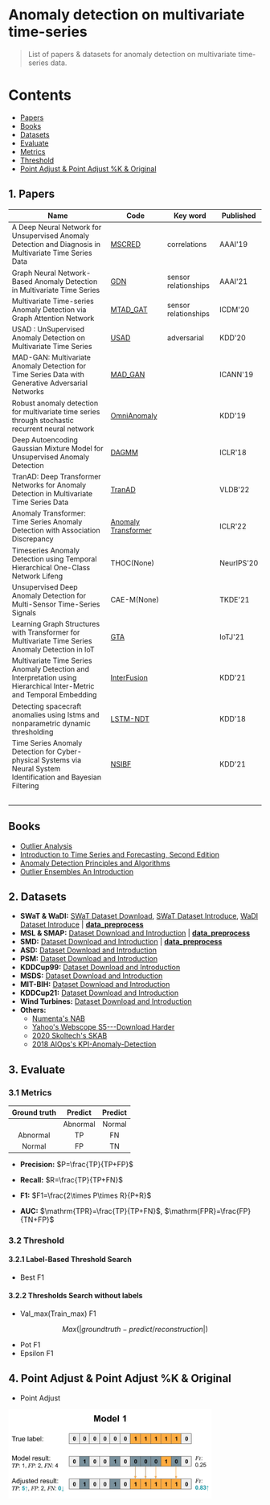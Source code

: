 # Anomaly detection on multivariate time-series

> List of papers & datasets for anomaly detection on multivariate time-series data.
# Contents
- [Papers](https://github.com/qiumiao30/time-series-anomaly-detection/blob/main/README.md#1-papers)
- [Books](https://github.com/qiumiao30/time-series-anomaly-detection/blob/main/README.md#books)
- [Datasets](https://github.com/qiumiao30/time-series-anomaly-detection/blob/main/README.md#2-datasets)
- [Evaluate](https://github.com/qiumiao30/time-series-anomaly-detection/blob/main/README.md#3-evaluate)
- [Metrics](https://github.com/qiumiao30/time-series-anomaly-detection/blob/main/README.md#31-metrics)
- [Threshold](https://github.com/qiumiao30/time-series-anomaly-detection/blob/main/README.md#32-threshold)
- [Point Adjust & Point Adjust %K & Original](https://github.com/qiumiao30/time-series-anomaly-detection/blob/main/README.md#4-point-adjust--point-adjust-k--original)


## 1. Papers

| Name | Code | Key word |   Published |
|------|------|----------|---------|
|  A Deep Neural Network for Unsupervised Anomaly Detection and Diagnosis in Multivariate Time Series Data |  [MSCRED](https://github.com/search?q=MSCRED)|correlations    |  AAAI'19   |
|  Graph Neural Network-Based Anomaly Detection in Multivariate Time Series |   [GDN](https://github.com/d-ailin/GDN)|  sensor relationships|       AAAI'21     |  
|  Multivariate Time-series Anomaly Detection via Graph Attention Network  |  [MTAD_GAT](https://github.com/mangushev/mtad-gat)|     sensor relationships         |   ICDM'20      |
|  USAD : UnSupervised Anomaly Detection on Multivariate Time Series   |   [USAD](https://github.com/manigalati/usad)|      adversarial    |        KDD'20    |
|  MAD-GAN: Multivariate Anomaly Detection for Time Series Data with Generative Adversarial Networks    |   [MAD_GAN](https://github.com/LiDan456/MAD-GANs) |          |          ICANN'19     |
|   Robust anomaly detection for multivariate time series through stochastic recurrent neural network   |  [OmniAnomaly](https://github.com/NetManAIOps/OmniAnomaly) |          |          KDD'19     |
|   Deep Autoencoding Gaussian Mixture Model for Unsupervised Anomaly Detection   |  [DAGMM](https://github.com/danieltan07/dagmm) |              | ICLR'18  |
|   TranAD: Deep Transformer Networks for Anomaly Detection in Multivariate Time Series Data   |  [TranAD](https://github.com/imperial-qore/TranAD) |             |     VLDB'22  |
|    Anomaly Transformer: Time Series Anomaly Detection with Association Discrepancy  |  [Anomaly Transformer](https://github.com/thuml/Anomaly-Transformer)|          |          ICLR'22     |
|  Timeseries Anomaly Detection using Temporal Hierarchical One-Class Network Lifeng    |  THOC(None)|          |       NeurIPS'20      |
|   Unsupervised Deep Anomaly Detection for Multi-Sensor Time-Series Signals   |  CAE-M(None)|                  | TKDE'21     |
|  Learning Graph Structures with Transformer for Multivariate Time Series Anomaly Detection in IoT    |  [GTA](https://github.com/ZEKAICHEN/GTA/tree/main/data)|          |          IoTJ'21    |
|  Multivariate Time Series Anomaly Detection and Interpretation using Hierarchical Inter-Metric and Temporal Embedding    |  [InterFusion](https://github.com/zhhlee/InterFusion)|               |   KDD'21      |
|   Detecting spacecraft anomalies using lstms and nonparametric dynamic thresholding   |  [LSTM-NDT](https://github.com/khundman/telemanom)|          |    KDD'18    |
|  Time Series Anomaly Detection for Cyber-physical Systems via Neural System Identification and Bayesian Filtering   |  [NSIBF](https://github.com/NSIBF/NSIBF)|              |    KDD'21    |
|      |  []()|          |           |
|      |  []()|          |           |
|      |  []()|          |           |
|      |  []()|          |           |
|      |  []()|          |           |

## Books
- [Outlier Analysis](https://link.springer.com/content/pdf/10.1007/978-3-319-47578-3.pdf)
- [Introduction to Time Series and  Forecasting, Second Edition](http://home.iitj.ac.in/~parmod/document/introduction%20time%20series.pdf)
- [Anomaly Detection Principles and Algorithms](https://link.springer.com/content/pdf/10.1007/978-3-319-67526-8.pdf)
- [Outlier Ensembles An Introduction](https://link.springer.com/content/pdf/10.1007/978-3-319-54765-7.pdf)

## 2. Datasets
- **SWaT & WaDI:** [SWaT Dataset Download](https://itrust.sutd.edu.sg/itrust-labs_datasets/), [SWaT Dataset Introduce](https://itrust.sutd.edu.sg/itrust-labs-home/itrust-labs_swat/), [WaDI Dataset Introduce](https://itrust.sutd.edu.sg/itrust-labs-home/itrust-labs_wadi/)  | [**data_preprocess**](https://itrust.sutd.edu.sg/itrust-labs_datasets/)
- **MSL & SMAP:** [Dataset Download and Introduction](https://github.com/khundman/telemanom)  | [**data_preprocess**](https://github.com/qiumiao30/time-series-anomaly-detection/blob/main/preprocess.py#:~:text=dataset%20%3D%3D%20%27-,SMAP,-%27%20or%20dataset)
- **SMD:** [Dataset Download and Introduction](https://github.com/NetManAIOps/OmniAnomaly) | [**data_preprocess**](https://github.com/qiumiao30/time-series-anomaly-detection/blob/main/preprocess.py#:~:text=dataset%20%3D%3D%20%27-,SMD,-%27%3A)
- **ASD:** [Dataset Download and Introduction](https://github.com/zhhlee/InterFusion/tree/main/data)
- **PSM:** [Dataset Download and Introduction](https://github.com/eBay/RANSynCoders/tree/main/data)
- **KDDCup99:** [Dataset Download and Introduction](http://kdd.ics.uci.edu/databases/kddcup99/kddcup99.html)
- **MSDS:** [Dataset Download and Introduction](https://zenodo.org/record/3484801#.Yo7P9e5ByEI)
- **MIT-BIH:** [Dataset Download and Introduction](https://physionet.org/content/svdb/1.0.0/)
- **KDDCup21:** [Dataset Download and Introduction](https://compete.hexagon-ml.com/practice/competition/39/)
- **Wind Turbines:** [Dataset Download and Introduction](https://github.com/zhanjun717/STGAT/tree/main/data/WT)
- **Others:**
  - [Numenta's NAB](https://github.com/numenta/NAB)
  - [Yahoo's Webscope S5---Download Harder](https://webscope.sandbox.yahoo.com/catalog.php?datatype=s&did=70)
  - [2020 Skoltech's SKAB](https://github.com/waico/SkAB)
  - [2018 AIOps's KPI-Anomaly-Detection](https://github.com/NetManAIOps/KPI-Anomaly-Detection)
## 3. Evaluate
### 3.1 Metrics
|     Ground truth    |     Predict      |   Predict      |
|:-----------------:|:-----------------:|:-------------:|
|                 |     Abnormal        |    Normal    |
|     Abnormal        |     TP          |     FN      |
|     Normal        |     FP          |     TN      |

- **Precision:** $P=\frac{TP}{TP+FP}$

- **Recall:** $R=\frac{TP}{TP+FN}$

- **F1:** $F1=\frac{2\times P\times R}{P+R}$

- **AUC:** $\mathrm{TPR}=\frac{TP}{TP+FN}$, $\mathrm{FPR}=\frac{FP}{TN+FP}$

### 3.2 Threshold 
#### 3.2.1 Label-Based Threshold Search
- Best F1
#### 3.2.2 Thresholds Search without labels
- Val_max(Train_max) F1

 $$Max(|groundtruth - predict/reconstruction|)$$
 
- Pot F1
- Epsilon F1

## 4. Point Adjust & Point Adjust %K & Original
- Point Adjust

![point adjust](https://github.com/qiumiao30/time-series-anomaly-detection/blob/main/image/point%20adjust.png)
